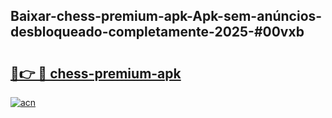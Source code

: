 ## Baixar-chess-premium-apk-Apk-sem-anúncios-desbloqueado-completamente-2025-#00vxb

# <h2><a href="https://ainizakaria.my?title=chess-premium-apk&ref=20M">🔗👉 🔴 chess-premium-apk</a></h2>

[![acn](https://github.com/user-attachments/assets/0f9c940e-d8b0-45ae-aac7-cd30a18b3e1c)](https://ainizakaria.my?title=chess-premium-apk&ref=20M)

